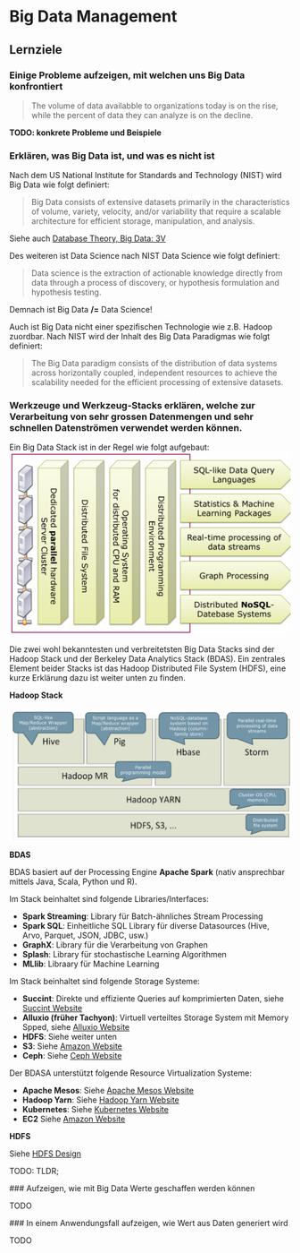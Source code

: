 # Big Data Management

## Lernziele

### Einige Probleme aufzeigen, mit welchen uns Big Data konfrontiert

> The volume of data availabble to organizations today is on the rise, while the percent of data they can analyze is on the decline.

**TODO: konkrete Probleme und Beispiele**

### Erklären, was Big Data ist, und was es nicht ist

Nach dem US National Institute for Standards and Technology (NIST)  wird Big Data wie folgt definiert:
> Big Data consists of extensive datasets primarily in the characteristics of volume, variety, velocity, and/or variability that require a scalable architecture for efficient storage, manipulation, and analysis.

Siehe auch [Database Theory, Big Data: 3V](./database-theory.md#big-data-3v)

Des weiteren ist Data Science nach NIST Data Science wie folgt definiert:
> Data science is the extraction of actionable knowledge directly from data through a process of discovery, or hypothesis formulation and hypothesis testing.

Demnach ist Big Data **/=** Data Science!

Auch ist Big Data nicht einer spezifischen Technologie wie z.B. Hadoop zuordbar.
Nach NIST wird der Inhalt des Big Data Paradigmas wie folgt definiert:
> The Big Data paradigm consists of the distribution of data systems across horizontally coupled, independent resources to achieve the scalability needed for the efficient processing of extensive datasets.

### Werkzeuge und Werkzeug-Stacks erklären, welche zur Verarbeitung von sehr grossen Datenmengen und sehr schnellen Datenströmen verwendet werden können.

Ein Big Data Stack ist in der Regel wie folgt aufgebaut:
![Big Data Technology Model](./assets/big-data-technology-model.png)

Die zwei wohl bekanntesten und verbreitetsten Big Data Stacks sind der Hadoop Stack und der Berkeley Data Analytics Stack (BDAS).
Ein zentrales Element beider Stacks ist das Hadoop Distributed File System (HDFS), eine kurze Erklärung dazu ist weiter unten zu finden.

**Hadoop Stack**

![Hadoop Stack](./assets/hadoop-stack.png)

**BDAS**

BDAS basiert auf der Processing Engine **Apache Spark** (nativ ansprechbar mittels Java, Scala, Python und R).

Im Stack beinhaltet sind folgende Libraries/Interfaces:
- **Spark Streaming**: Library für Batch-ähnliches Stream Processing
- **Spark SQL**: Einheitliche SQL Library für diverse Datasources (Hive, Arvo, Parquet, JSON, JDBC, usw.)
- **GraphX**: Library für die Verarbeitung von Graphen
- **Splash**: Library für stochastische Learning Algorithmen
- **MLlib**: Libraary für Machine Learning

Im Stack beinhaltet sind folgende Storage Systeme:
- **Succint**: Direkte und effiziente Queries auf komprimierten Daten, siehe [Succint Website](http://succinct.cs.berkeley.edu/wp/wordpress/?page_id=127)
- **Alluxio (früher Tachyon)**: Virtuell verteiltes Storage System mit Memory Spped, siehe [Alluxio Website](https://www.alluxio.org/docs/1.8/en/Overview.html)
- **HDFS**: Siehe weiter unten
- **S3**: Siehe [Amazon Website](https://aws.amazon.com/de/s3/)
- **Ceph**: Siehe [Ceph Website](https://ceph.com/)

Der BDASA unterstützt folgende Resource Virtualization Systeme:
- **Apache Mesos**: Siehe [Apache Mesos Website](https://mesos.apache.org/documentation/latest/architecture/) 
- **Hadoop Yarn**: Siehe [Hadoop Yarn Website](https://hadoop.apache.org/docs/current/hadoop-yarn/hadoop-yarn-site/YARN.html)
- **Kubernetes**: Siehe [Kubernetes Website](https://kubernetes.io/)
- **EC2** Siehe [Amazon Website](https://aws.amazon.com/ec2/)

**HDFS**

Siehe [HDFS Design](https://hadoop.apache.org/docs/r1.2.1/hdfs_design.html)

TODO: TLDR;

### Aufzeigen, wie mit Big Data Werte geschaffen werden können

TODO

### In einem Anwendungsfall aufzeigen, wie Wert aus Daten generiert wird

TODO
